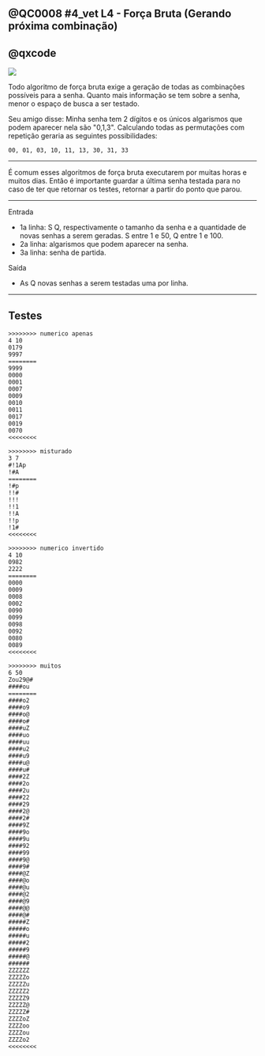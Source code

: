 ## @QC0008 #4_vet L4 - Força Bruta (Gerando próxima combinação)
## @qxcode

![](https://raw.githubusercontent.com/qxcodefup/arcade/master/base/0008/capa.jpg)

Todo algoritmo de força bruta exige a geração de todas as combinações possíveis para a senha. Quanto mais informação se tem sobre a senha, menor o espaço de busca a ser testado.

Seu amigo disse: Minha senha tem 2 dígitos e os únicos algarismos que podem aparecer nela são "0,1,3". Calculando todas as permutações com repetição geraria as seguintes possibilidades:

```
00, 01, 03, 10, 11, 13, 30, 31, 33 
```

---
É comum esses algoritmos de força bruta executarem por muitas horas e muitos dias. Então é importante guardar a última senha testada para no caso de ter que retornar os testes, retornar a partir do ponto que parou.

---

Entrada
- 1a linha: S Q, respectivamente o tamanho da senha e a quantidade de novas senhas a serem geradas. S entre 1 e 50, Q entre 1 e 100.
- 2a linha: algarismos que podem aparecer na senha.
- 3a linha: senha de partida.


Saída
- As Q novas senhas a serem testadas uma por linha.

---
## Testes

```
>>>>>>>> numerico apenas
4 10
0179
9997
========
9999
0000
0001
0007
0009
0010
0011
0017
0019
0070
<<<<<<<<

>>>>>>>> misturado
3 7
#!1Ap
!#A
========
!#p
!!#
!!!
!!1
!!A
!!p
!1#
<<<<<<<<

>>>>>>>> numerico invertido
4 10
0982
2222
========
0000
0009
0008
0002
0090
0099
0098
0092
0080
0089
<<<<<<<<

>>>>>>>> muitos
6 50
Zou29@#
####ou
========
####o2
####o9
####o@
####o#
####uZ
####uo
####uu
####u2
####u9
####u@
####u#
####2Z
####2o
####2u
####22
####29
####2@
####2#
####9Z
####9o
####9u
####92
####99
####9@
####9#
####@Z
####@o
####@u
####@2
####@9
####@@
####@#
#####Z
#####o
#####u
#####2
#####9
#####@
######
ZZZZZZ
ZZZZZo
ZZZZZu
ZZZZZ2
ZZZZZ9
ZZZZZ@
ZZZZZ#
ZZZZoZ
ZZZZoo
ZZZZou
ZZZZo2
<<<<<<<<


```
